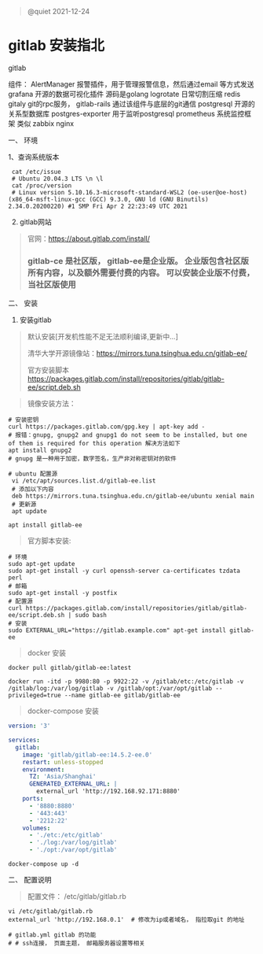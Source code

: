 >@quiet 2021-12-24

# gitlab 安装指北

gitlab 

组件：
AlertManager  报警插件，用于管理报警信息，然后通过email 等方式发送
grafana   开源的数据可视化插件 源码是golang
logrotate   日常切割压缩
redis  
gitaly       git的rpc服务， gitlab-rails 通过该组件与底层的git通信
postgresql     开源的关系型数据库
postgres-exporter 用于监听postgresql
prometheus      系统监控框架 类似 zabbix
nginx    

一、 环境

1、查询系统版本
```shell
 cat /etc/issue
 # Ubuntu 20.04.3 LTS \n \l
 cat /proc/version
 # Linux version 5.10.16.3-microsoft-standard-WSL2 (oe-user@oe-host) (x86_64-msft-linux-gcc (GCC) 9.3.0, GNU ld (GNU Binutils) 2.34.0.20200220) #1 SMP Fri Apr 2 22:23:49 UTC 2021
```

2. gitlab网站
> 官网：https://about.gitlab.com/install/
> ### gitlab-ce 是社区版， gitlab-ee是企业版。 企业版包含社区版所有内容，以及额外需要付费的内容。 可以安装企业版不付费，当社区版使用

二、 安装

1. 安装gitlab
> 默认安装[开发机性能不足无法顺利编译,更新中...]
> 
> 清华大学开源镜像站：https://mirrors.tuna.tsinghua.edu.cn/gitlab-ee/
> 
> 官方安装脚本 https://packages.gitlab.com/install/repositories/gitlab/gitlab-ee/script.deb.sh

>镜像安装方法：
```shell
# 安装密钥
curl https://packages.gitlab.com/gpg.key | apt-key add -
# 报错：gnupg, gnupg2 and gnupg1 do not seem to be installed, but one of them is required for this operation 解决方法如下
apt install gnupg2
# gnupg 是一种用于加密，数字签名，生产非对称密钥对的软件
```
```shell
# ubuntu 配置源
 vi /etc/apt/sources.list.d/gitlab-ee.list
 # 添加以下内容
 deb https://mirrors.tuna.tsinghua.edu.cn/gitlab-ee/ubuntu xenial main
 # 更新源
 apt update
```
```shell
apt install gitlab-ee
```

> 官方脚本安装:
```shell
# 环境
sudo apt-get update
sudo apt-get install -y curl openssh-server ca-certificates tzdata perl
# 邮箱
sudo apt-get install -y postfix
# 配置源
curl https://packages.gitlab.com/install/repositories/gitlab/gitlab-ee/script.deb.sh | sudo bash
# 安装
sudo EXTERNAL_URL="https://gitlab.example.com" apt-get install gitlab-ee
```

>docker 安装
```shell
docker pull gitlab/gitlab-ee:latest

docker run -itd -p 9980:80 -p 9922:22 -v /gitlab/etc:/etc/gitlab -v /gitlab/log:/var/log/gitlab -v /gitlab/opt:/var/opt/gitlab --privileged=true --name gitlab-ee gitlab/gitlab-ee
```
> docker-compose 安装
```yaml
version: '3'

services:
  gitlab:
    image: 'gitlab/gitlab-ee:14.5.2-ee.0'
    restart: unless-stopped
    environment:
      TZ: 'Asia/Shanghai'
      GENERATED_EXTERNAL_URL: |
        external_url 'http://192.168.92.171:8880'
    ports:
      - '8880:8880'
      - '443:443'
      - '2212:22'
    volumes:
      - './etc:/etc/gitlab'
      - './log:/var/log/gitlab'
      - './opt:/var/opt/gitlab'
```
```shell
docker-compose up -d
```

二、 配置说明
>配置文件： /etc/gitlab/gitlab.rb
>
```shell
vi /etc/gitlab/gitlab.rb
external_url 'http://192.168.0.1'  # 修改为ip或者域名， 指拉取git 的地址

# gitlab.yml gitlab 的功能
# # ssh连接， 页面主题， 邮箱服务器设置等相关


```
